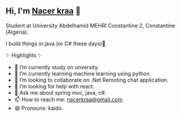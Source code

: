 Hi, I'm [Nacer kraa](https://www.nacerkraa.me) 👋
-------------------------------------------------------------------------------------------------------------------------------

<!--
**nacerkraa/nacerkraa** is a ✨ _special_ ✨ repository because its `README.md` (this file) appears on your GitHub profile.

Here are some ideas to get you started:

- 🔭 I’m currently working on ......
- 🌱 I’m currently learning ...
- 👯 I’m looking to collaborate on ......
- 🤔 I’m looking for help with ....
- 💬 Ask me about ...
- 📫 How to reach me: ...
- 😄 Pronouns: ...
- ⚡ Fun fact: ...
-->

Student at University Abdelhamid MEHRI Constantine 2, Constantine (Algeria).

I build things in java (or C# these days)💚.

✨ Highlights ✨

- 🔭 I’m currently study on unversity.
- 🌱 I’m currently learning machine learning using python.
- 👯 I’m looking to collaborate on .Net Remoting chat application.
- 🤔 I’m looking for help with react.
- 💬 Ask me about spring mvc, java, c#.
- 📫 How to reach me: nacerkraa@gmail.com.
- 😄 Pronouns: kaido.
